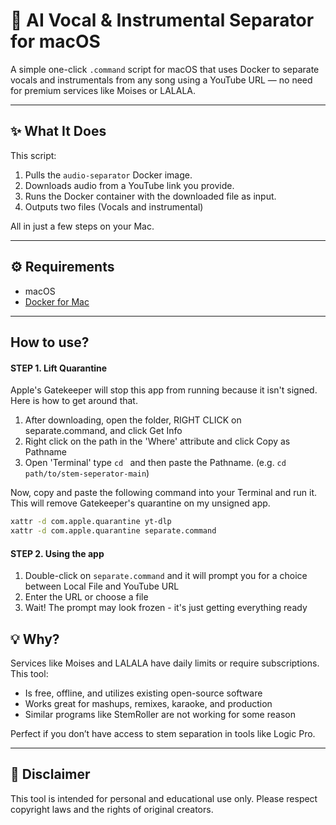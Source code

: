 # 🎵 AI Vocal & Instrumental Separator for macOS

A simple one-click `.command` script for macOS that uses Docker to separate vocals and instrumentals from any song using a YouTube URL — no need for premium services like Moises or LALALA.

---

## ✨ What It Does

This script:

1. Pulls the `audio-separator` Docker image.
2. Downloads audio from a YouTube link you provide.
3. Runs the Docker container with the downloaded file as input.
4. Outputs two files (Vocals and instrumental)

All in just a few steps on your Mac.

---

## ⚙️ Requirements

- macOS
- [Docker for Mac](https://www.docker.com/)

---

## How to use?


#### STEP 1. Lift Quarantine
Apple's Gatekeeper will stop this app from running because it isn't signed. Here is how to get around that. 
1. After downloading, open the folder, RIGHT CLICK on separate.command, and click Get Info
2. Right click on the path in the 'Where' attribute and click Copy as Pathname
3. Open 'Terminal' type `cd ` and then paste the Pathname. (e.g. `cd path/to/stem-seperator-main`)

Now, copy and paste the following command into your Terminal and run it. This will remove Gatekeeper's quarantine on my unsigned app. 
```bash
xattr -d com.apple.quarantine yt-dlp
xattr -d com.apple.quarantine separate.command
```

#### STEP 2. Using the app
1. Double-click on `separate.command` and it will prompt you for a choice between Local File and YouTube URL
2. Enter the URL or choose a file
3. Wait! The prompt may look frozen - it's just getting everything ready 


## 💡 Why?

Services like Moises and LALALA have daily limits or require subscriptions. This tool:
- Is free, offline, and utilizes existing open-source software
- Works great for mashups, remixes, karaoke, and production
- Similar programs like StemRoller are not working for some reason
  
Perfect if you don’t have access to stem separation in tools like Logic Pro.

---

## 🚧 Disclaimer

This tool is intended for personal and educational use only. Please respect copyright laws and the rights of original creators.
